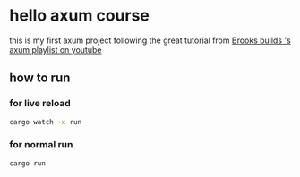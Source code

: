 # hello axum course

this is my first axum project following the great tutorial from [Brooks builds 's axum playlist on youtube](https://www.youtube.com/@BrooksBuilds)

## how to run

### for live reload

```cmd
cargo watch -x run
```

### for normal run

```cmd
cargo run
```

